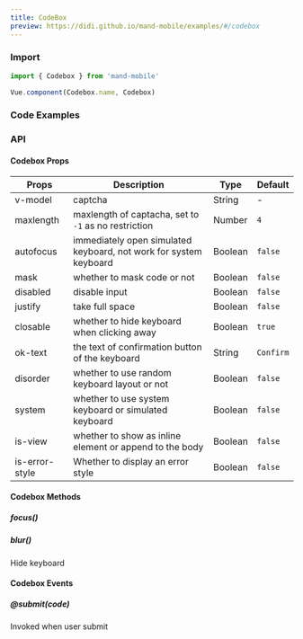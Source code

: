```yaml
---
title: CodeBox
preview: https://didi.github.io/mand-mobile/examples/#/codebox
---
```


### Import

```javascript
import { Codebox } from 'mand-mobile'

Vue.component(Codebox.name, Codebox)
```

### Code Examples
<!-- DEMO -->

### API

#### Codebox Props
| Props | Description | Type | Default |
|----|-----|------|------|
| v-model | captcha | String | - |
| maxlength | maxlength of captacha, set to `-1` as no restriction | Number | `4` |
| autofocus | immediately open simulated keyboard, not work for system keyboard | Boolean | `false` |
| mask | whether to mask code or not | Boolean | `false` |
|disabled|disable input|Boolean|`false`|
|justify|take full space|Boolean|`false`|
| closable | whether to hide keyboard when clicking away | Boolean | `true` |
| ok-text | the text of confirmation button of the keyboard |String| `Confirm` |
| disorder| whether to use random keyboard layout or not | Boolean | `false` |
| system | whether to use system keyboard or simulated keyboard | Boolean | `false` |
| is-view | whether to show as inline element or append to the body | Boolean |`false`|
| is-error-style | Whether to display an error style | Boolean | `false` |

#### Codebox Methods

##### focus()

##### blur()
Hide keyboard

#### Codebox Events

##### @submit(code)
Invoked when user submit
